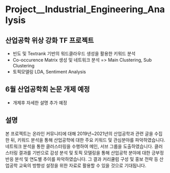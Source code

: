 # Project__Industrial_Engineering_Analysis

## 산업공학 위상 강화 TF 프로젝트

- 빈도 및 Textrank 기반의 워드클라우드 생성을 활용한 키워드 분석 
- Co-occurence Matrix 생성 및 네트워크 분석 => Main Clustering, Sub Clustering
- 토픽모델링 LDA, Sentiment Analysis

## 6월 산업공학회 논문 개제 예정 

- 개제후 자세한 설명 추가 예정

## 설명 

본 프로젝트는 온라인 커뮤니티에 대해 2019년~2021년의 산업공학과 관련 글을 수집한 뒤, 키워드 분석을 통해 산업공학에 대한 주요 키워드 및 관심분야를 파악하였습니다. 네트워크 분석을 통한 클러스터링을 수행하여 메인, 서브 그룹을 도출하였습니다. 클러스터링 결과를 기반으로 감성 분석 및 토픽 모델링을 통해 산업공학 분야에 대한 긍부정 반응 분석 및 연도별 추이를 파악하였습니다. 그 결과 커리큘럼 구성 및 홍보 전략 등 산업공학 교육의 방향성 설정을 위한 자료로 활용할 수 있을 것으로 기대됩니다.
